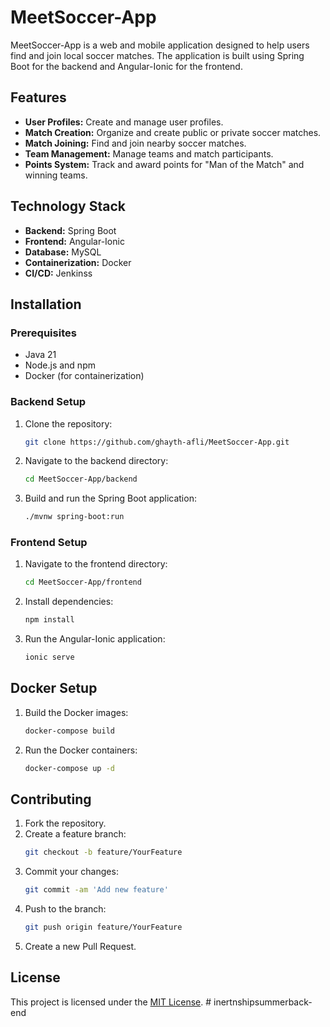 # MeetSoccer-App

MeetSoccer-App is a web and mobile application designed to help users find and join local soccer matches. The application is built using Spring Boot for the backend and Angular-Ionic for the frontend.

## Features

- **User Profiles:** Create and manage user profiles.
- **Match Creation:** Organize and create public or private soccer matches.
- **Match Joining:** Find and join nearby soccer matches.
- **Team Management:** Manage teams and match participants.
- **Points System:** Track and award points for "Man of the Match" and winning teams.

## Technology Stack

- **Backend:** Spring Boot
- **Frontend:** Angular-Ionic
- **Database:** MySQL
- **Containerization:** Docker
- **CI/CD:** Jenkinss

## Installation

### Prerequisites

- Java 21
- Node.js and npm
- Docker (for containerization)

### Backend Setup

1. Clone the repository:
    ```bash
    git clone https://github.com/ghayth-afli/MeetSoccer-App.git
    ```
2. Navigate to the backend directory:
    ```bash
    cd MeetSoccer-App/backend
    ```
3. Build and run the Spring Boot application:
    ```bash
    ./mvnw spring-boot:run
    ```

### Frontend Setup

1. Navigate to the frontend directory:
    ```bash
    cd MeetSoccer-App/frontend
    ```
2. Install dependencies:
    ```bash
    npm install
    ```
3. Run the Angular-Ionic application:
    ```bash
    ionic serve
    ```

## Docker Setup

1. Build the Docker images:
    ```bash
    docker-compose build
    ```
2. Run the Docker containers:
    ```bash
    docker-compose up -d
    ```

## Contributing

1. Fork the repository.
2. Create a feature branch:
    ```bash
    git checkout -b feature/YourFeature
    ```
3. Commit your changes:
    ```bash
    git commit -am 'Add new feature'
    ```
4. Push to the branch:
    ```bash
    git push origin feature/YourFeature
    ```
5. Create a new Pull Request.

## License

This project is licensed under the [MIT License](LICENSE).
#   i n e r t n s h i p s u m m e r b a c k - e n d  
 